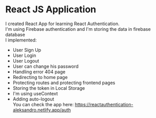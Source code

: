 # React JS Application
I created React App for learning React Authentication.  
I'm using Firebase authentication and I'm storing the data in firebase database  
I implemented:  
- User Sign Up  
- User Login  
- User Logout
- User can change his password  
- Handling error 404 page  
- Redirecting to home page  
- Protecting routes and protecting frontend pages   
- Storing the token in Local Storage  
- I'm using useContext  
- Adding auto-logout  
You can check the app here: https://reactauthentication-aleksandro.netlify.app/auth
